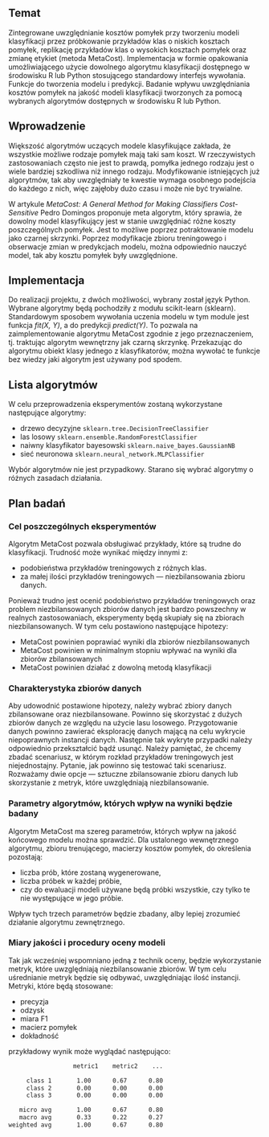 ## Temat

Zintegrowane uwzględnianie kosztów pomyłek przy tworzeniu modeli klasyfikacji przez próbkowanie przykładów klas o niskich kosztach pomyłek, replikację przykładów klas o wysokich kosztach pomyłek oraz zmianę etykiet (metoda MetaCost). Implementacja w formie opakowania umożliwiającego użycie dowolnego algorytmu klasyfikacji dostępnego w środowisku R lub Python stosującego standardowy interfejs wywołania. Funkcje do tworzenia modelu i predykcji. Badanie wpływu uwzględniania kosztów pomyłek na jakość modeli klasyfikacji tworzonych za pomocą wybranych algorytmów dostępnych w środowisku R lub Python.

## Wprowadzenie

Większość algorytmów uczących modele klasyfikujące zakłada, że wszystkie możliwe rodzaje pomyłek mają taki sam koszt. W rzeczywistych zastosowaniach często nie jest to prawdą, pomyłka jednego rodzaju jest o wiele bardziej szkodliwa niż innego rodzaju. Modyfikowanie istniejących już algorytmów, tak aby uwzględniały te kwestie wymaga osobnego podejścia do każdego z nich, więc zajęłoby dużo czasu i może nie być trywialne.

W artykule *MetaCost: A General Method for Making Classifiers Cost-Sensitive* Pedro Domingos proponuje meta algorytm, który sprawia, że dowolny model klasyfikujący jest w stanie uwzględniać różne koszty poszczególnych pomyłek. Jest to możliwe poprzez potraktowanie modelu jako czarnej skrzynki. Poprzez modyfikacje zbioru treningowego i obserwacje zmian w predykcjach modelu, można odpowiednio nauczyć model, tak aby kosztu pomyłek były uwzględnione.

## Implementacja

Do realizacji projektu, z dwóch możliwości, wybrany został język Python. Wybrane algorytmy będą pochodziły z modułu scikit-learn (sklearn).
Standardowym sposobem wywołania uczenia modelu w tym module jest funkcja *fit(X, Y)*, a do predykcji *predict(Y)*. To pozwala na zaimplementowanie algorytmu MetaCost zgodnie z jego przeznaczeniem, tj. traktując algorytm wewnętrzny jak czarną skrzynkę. Przekazując do algorytmu obiekt klasy jednego z klasyfikatorów, można wywołać te funkcje bez wiedzy jaki algorytm jest używany pod spodem.

## Lista algorytmów

W celu przeprowadzenia eksperymentów zostaną wykorzystane następujące algorytmy:

- drzewo decyzyjne `sklearn.tree.DecisionTreeClassifier`
- las losowy `sklearn.ensemble.RandomForestClassifier`
- naiwny klasyfikator bayesowski `sklearn.naive_bayes.GaussianNB`
- sieć neuronowa `sklearn.neural_network.MLPClassifier`

Wybór algorytmów nie jest przypadkowy. Starano się wybrać algorytmy o różnych zasadach działania.

## Plan badań

### Cel poszczególnych eksperymentów

Algorytm MetaCost pozwala obsługiwać przykłady, które są trudne do klasyfikacji. Trudność może wynikać między innymi z:

- podobieństwa przykładów treningowych z różnych klas.
- za małej ilości przykładów treningowych — niezbilansowania zbioru danych.

Ponieważ trudno jest ocenić podobieństwo przykładów treningowych oraz problem niezbilansowanych zbiorów danych jest bardzo powszechny w realnych zastosowaniach, eksperymenty będą skupiały się na zbiorach niezbilansowanych. W tym celu postawiono następujące hipotezy:

- MetaCost powinien poprawiać wyniki dla zbiorów niezbilansowanych
- MetaCost powinien w minimalnym stopniu wpływać na wyniki dla zbiorów zbilansowanych
- MetaCost powinien działać z dowolną metodą klasyfikacji

### Charakterystyka zbiorów danych

Aby udowodnić postawione hipotezy, należy wybrać zbiory danych zbilansowane oraz niezbilansowane. Powinno się skorzystać z dużych zbiorów danych ze względu na użycie lasu losowego. Przygotowanie danych powinno zawierać eksplorację danych mającą na celu wykrycie niepoprawnych instancji danych. Następnie tak wykryte przypadki należy odpowiednio przekształcić bądź usunąć. Należy pamiętać, że chcemy zbadać scenariusz, w którym rozkład przykładów treningowych jest niejednostajny. Pytanie, jak powinno się testować taki scenariusz. Rozważamy dwie opcje — sztuczne zbilansowanie zbioru danych lub skorzystanie z metryk, które uwzględniają niezbilansowanie.

### Parametry algorytmów, których wpływ na wyniki będzie badany

Algorytm MetaCost ma szereg parametrów, których wpływ na jakość końcowego modelu można sprawdzić. Dla ustalonego wewnętrznego algorytmu, zbioru trenującego, macierzy kosztów pomyłek, do określenia pozostają:

- liczba prób, które zostaną wygenerowane,
- liczba próbek w każdej próbie,
- czy do ewaluacji modeli używane będą próbki wszystkie, czy tylko te nie występujące w jego próbie.

Wpływ tych trzech parametrów będzie zbadany, alby lepiej zrozumieć działanie algorytmu zewnętrznego.

### Miary jakości i procedury oceny modeli

Tak jak wcześniej wspomniano jedną z technik oceny, będzie wykorzystanie metryk, które uwzględniają niezbilansowanie zbiorów. W tym celu uśrednianie metryk będzie się odbywać, uwzględniając ilość instancji. Metryki, które będą stosowane:

- precyzja
- odzysk
- miara F1
- macierz pomyłek
- dokładność

przykładowy wynik może wyglądać następująco:

```sh
                  metric1    metric2    ...

     class 1       1.00      0.67      0.80
     class 2       0.00      0.00      0.00
     class 3       0.00      0.00      0.00

   micro avg       1.00      0.67      0.80
   macro avg       0.33      0.22      0.27
weighted avg       1.00      0.67      0.80
```
